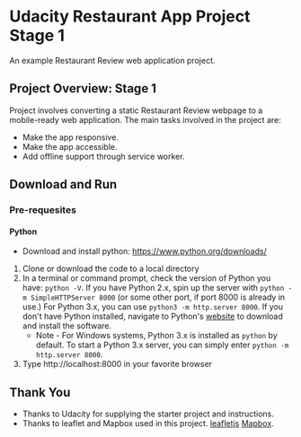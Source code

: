 # Udacity Restaurant App Project Stage 1

An example Restaurant Review web application project.

## Project Overview: Stage 1

Project involves converting a static Restaurant Review webpage to a mobile-ready web application.  The main tasks involved in the project are:
  * Make the app responsive.
  * Make the app accessible.
  * Add offline support through service worker.

## Download and Run
### Pre-requesites
#### Python

   * Download and install python:  https://www.python.org/downloads/

1) Clone or download the code to a local directory
2) In a terminal or command prompt, check the version of Python you have: `python -V`. If you have Python 2.x, spin up the server with `python -m SimpleHTTPServer 8000` (or some other port, if port 8000 is already in use.) For Python 3.x, you can use `python3 -m http.server 8000`. If you don't have Python installed, navigate to Python's [website](https://www.python.org/) to download and install the software.
   * Note -  For Windows systems, Python 3.x is installed as `python` by default. To start a Python 3.x server, you can simply enter `python -m http.server 8000`.
3) Type http://localhost:8000 in your favorite browser

## Thank You

* Thanks to Udacity for supplying the starter project and instructions.
* Thanks to leaflet and Mapbox used in this project. [leafletjs](https://leafletjs.com/) [Mapbox](https://www.mapbox.com/).
